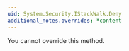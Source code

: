 ```yaml
---
uid: System.Security.IStackWalk.Deny
additional_notes.overrides: *content
---
```


<p>You cannot override this method.</p>


